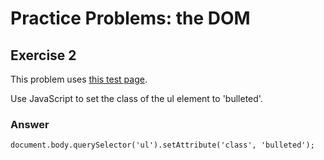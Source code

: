 # Practice Problems: the DOM

## Exercise 2

This problem uses [this test page](http://d186loudes4jlv.cloudfront.net/fe2/exercises_objects_and_dom/dom_assignment.html).

Use JavaScript to set the class of the ul element to 'bulleted'.

### Answer

```
document.body.querySelector('ul').setAttribute('class', 'bulleted');
```
